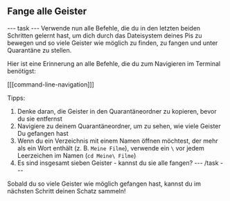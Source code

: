 ## Fange alle Geister

--- task --- Verwende nun alle Befehle, die du in den letzten beiden Schritten gelernt hast, um dich durch das Dateisystem deines Pis zu bewegen und so viele Geister wie möglich zu finden, zu fangen und unter Quarantäne zu stellen.

Hier ist eine Erinnerung an alle Befehle, die du zum Navigieren im Terminal benötigst:

[[[command-line-navigation]]]

Tipps:

1. Denke daran, die Geister in den Quarantäneordner zu kopieren, bevor du sie entfernst
2. Navigiere zu deinem Quarantäneordner, um zu sehen, wie viele Geister Du gefangen hast
3. Wenn du ein Verzeichnis mit einem Namen öffnen möchtest, der mehr als ein Wort enthält (z. B. `Meine Filme`), verwende ein `\` vor jedem Leerzeichen im Namen (`cd Meine\ Filme`)
4. Es sind insgesamt sieben Geister - kannst du sie alle fangen? --- /task ---

Sobald du so viele Geister wie möglich gefangen hast, kannst du im nächsten Schritt deinen Schatz sammeln!